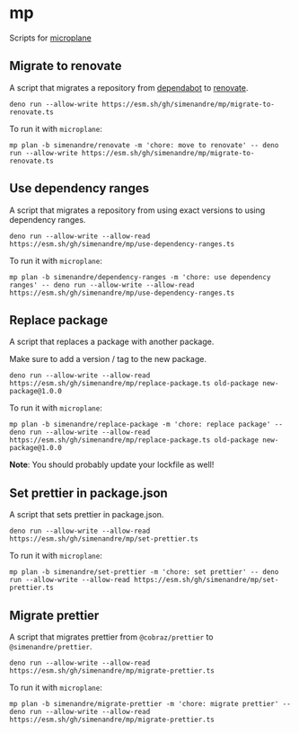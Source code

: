 # mp

Scripts for [microplane](https://github.com/Clever/microplane)

## Migrate to renovate

A script that migrates a repository from [dependabot](https://dependabot.com/) to [renovate](https://renovatebot.com/).

```shell
deno run --allow-write https://esm.sh/gh/simenandre/mp/migrate-to-renovate.ts
```

To run it with `microplane`:

```shell
mp plan -b simenandre/renovate -m 'chore: move to renovate' -- deno run --allow-write https://esm.sh/gh/simenandre/mp/migrate-to-renovate.ts
```

## Use dependency ranges

A script that migrates a repository from using exact versions to using dependency ranges.

```shell
deno run --allow-write --allow-read https://esm.sh/gh/simenandre/mp/use-dependency-ranges.ts
```

To run it with `microplane`:

```shell
mp plan -b simenandre/dependency-ranges -m 'chore: use dependency ranges' -- deno run --allow-write --allow-read https://esm.sh/gh/simenandre/mp/use-dependency-ranges.ts
```

## Replace package

A script that replaces a package with another package.

Make sure to add a version / tag to the new package.

```shell
deno run --allow-write --allow-read https://esm.sh/gh/simenandre/mp/replace-package.ts old-package new-package@1.0.0
```

To run it with `microplane`:

```shell
mp plan -b simenandre/replace-package -m 'chore: replace package' -- deno run --allow-write --allow-read https://esm.sh/gh/simenandre/mp/replace-package.ts old-package new-package@1.0.0
```

**Note**: You should probably update your lockfile as well!

## Set prettier in package.json

A script that sets prettier in package.json.

```shell
deno run --allow-write --allow-read https://esm.sh/gh/simenandre/mp/set-prettier.ts
```

To run it with `microplane`:

```shell
mp plan -b simenandre/set-prettier -m 'chore: set prettier' -- deno run --allow-write --allow-read https://esm.sh/gh/simenandre/mp/set-prettier.ts
```

## Migrate prettier

A script that migrates prettier from `@cobraz/prettier` to `@simenandre/prettier`.

```shell
deno run --allow-write --allow-read https://esm.sh/gh/simenandre/mp/migrate-prettier.ts
```

To run it with `microplane`:

```shell
mp plan -b simenandre/migrate-prettier -m 'chore: migrate prettier' -- deno run --allow-write --allow-read https://esm.sh/gh/simenandre/mp/migrate-prettier.ts
```
